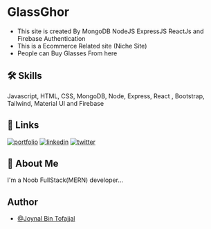 # GlassGhor

- This site is created By MongoDB NodeJS ExpressJS ReactJs and Firebase Authentication
- This is a Ecommerce Related site (Niche Site)
- People can Buy Glasses From here

## 🛠 Skills

Javascript, HTML, CSS, MongoDB, Node, Express, React , Bootstrap, Tailwind, Material UI and Firebase

## 🔗 Links

[![portfolio](https://img.shields.io/badge/my_portfolio-000?style=for-the-badge&logo=ko-fi&logoColor=white)](https://github.com/ibntofajjal)
[![linkedin](https://img.shields.io/badge/linkedin-0A66C2?style=for-the-badge&logo=linkedin&logoColor=white)](https://www.linkedin.com/in/ibntofajjal/)
[![twitter](https://img.shields.io/badge/twitter-1DA1F2?style=for-the-badge&logo=twitter&logoColor=white)](https://twitter.com/ibntofajjal)

## 🚀 About Me

I'm a Noob FullStack(MERN) developer...

## Author

- [@Joynal Bin Tofajjal](https://www.github.com/ibntofajjal)
